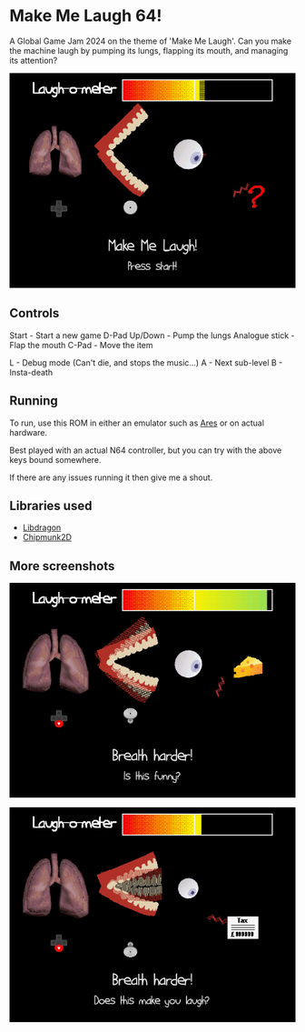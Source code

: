 # Make Me Laugh 64!

A Global Game Jam 2024 on the theme of 'Make Me Laugh'. Can you make the machine laugh by pumping its lungs, flapping its mouth, and managing its attention?

![Screenshot of the attract screen](screenshots/attract.png)

## Controls

Start - Start a new game
D-Pad Up/Down - Pump the lungs
Analogue stick - Flap the mouth
C-Pad - Move the item

L - Debug mode (Can't die, and stops the music...)
  A - Next sub-level
  B - Insta-death

## Running

To run, use this ROM in either an emulator such as [Ares](https://ares-emu.net) or on actual hardware.

Best played with an actual N64 controller, but you can try with the above keys bound somewhere.

If there are any issues running it then give me a shout.

## Libraries used

- [Libdragon](https://github.com/DragonMinded/libdragon)
- [Chipmunk2D](https://github.com/slembcke/Chipmunk2D)

## More screenshots

![Screenshot of the gameplay](screenshots/gameplay.png)

![Another screenshot of the gameplay](screenshots/gameplay2.png)

